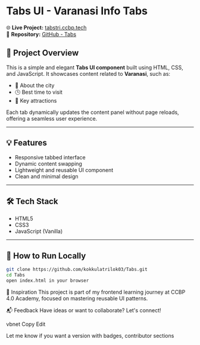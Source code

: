 # Tabs UI - Varanasi Info Tabs

🌐 **Live Project:** [tabstri.ccbp.tech](https://tabstri.ccbp.tech/)  
📂 **Repository:** [GitHub - Tabs](https://github.com/kokkulatrilok03/Tabs)

## 📌 Project Overview

This is a simple and elegant **Tabs UI component** built using HTML, CSS, and JavaScript. It showcases content related to **Varanasi**, such as:

- 📖 About the city  
- 🕒 Best time to visit  
- 🎯 Key attractions

Each tab dynamically updates the content panel without page reloads, offering a seamless user experience.

---

## 💡 Features

- Responsive tabbed interface  
- Dynamic content swapping  
- Lightweight and reusable UI component  
- Clean and minimal design

---

## 🛠️ Tech Stack

- HTML5  
- CSS3  
- JavaScript (Vanilla)

---

## 🚀 How to Run Locally

```bash
git clone https://github.com/kokkulatrilok03/Tabs.git
cd Tabs
open index.html in your browser
```
🧠 Inspiration
This project is part of my frontend learning journey at CCBP 4.0 Academy, focused on mastering reusable UI patterns.

📬 Feedback
Have ideas or want to collaborate? Let's connect!

vbnet
Copy
Edit

Let me know if you want a version with badges, contributor sections
